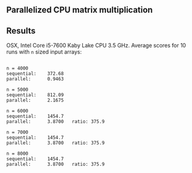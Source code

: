 ## Parallelized CPU matrix multiplication 

## Results

OSX, Intel Core i5-7600 Kaby Lake CPU 3.5 GHz. Average scores for 10 runs with ``n`` sized input arrays:

```

n = 4000
sequential:    372.68 
parallel:      0.9463

n = 5000
sequential:    812.09 
parallel:      2.1675   

n = 6000
sequential:    1454.7 
parallel:      3.8700	ratio: 375.9
  
n = 7000
sequential:    1454.7 
parallel:      3.8700	ratio: 375.9     

n = 8000
sequential:    1454.7 
parallel:      3.8700	ratio: 375.9     


```
